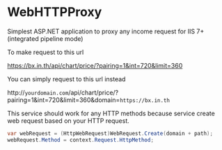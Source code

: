 # WebHTTPProxy
Simplest ASP.NET application to proxy any income request for IIS 7+ (integrated pipeline mode)

To make request to this url

https://bx.in.th/api/chart/price/?pairing=1&int=720&limit=360

You can simply request to this url instead

http://`yourdomain.com`/api/chart/price/?pairing=1&int=720&limit=360&domain=`https://bx.in.th`

This service should work for any HTTP methods because service create web request based on your HTTP request.

```cs
var webRequest = (HttpWebRequest)WebRequest.Create(domain + path);
webRequest.Method = context.Request.HttpMethod;
```
